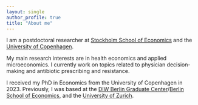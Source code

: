 ```yaml
---
layout: single
author_profile: true
title: "About me"
---
```



I am a postdoctoral researcher at [Stockholm School of Economics] and the [University of Copenhagen]. 

My main research interests are in health economics and applied microeconomics. I currently work on topics related to physician decision-making and antibiotic prescribing and resistance.

I received my PhD in Economics from the University of Copenhagen in 2023. Previously, I was based at the [DIW Berlin Graduate Center]/[Berlin School of Economics], and the [University of Zurich]. 

[//]: # (Links)

   [DIW Berlin Graduate Center]: <https://www.diw.de/de/diw_01.c.619412.de/graduate_center.html>
   [Berlin School of Economics]: <https://berlinschoolofeconomics.de/home>
   [University of Copenhagen]: <https://www.economics.ku.dk/staff/vip/?id=661700&vis=medarbejder>
   [BCCP Berlin]: <https://www.bccp-berlin.de/>
   [Haas School of Business at the University of California, Berkeley]: <https://haas.berkeley.edu/scholars/current-visiting-scholars/>
   [University of Zurich]: <https://www.business.uzh.ch/en/research/professorships/entrepreneurship/team/Shan-Huang.html>
   [Stockholm School of Economics]: <https://www.hhs.se/en/>
